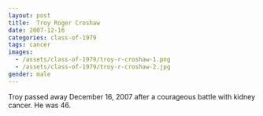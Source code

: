 ```yaml
---
layout: post
title:  Troy Roger Croshaw
date: 2007-12-16
categories: class-of-1979
tags: cancer
images:
  - /assets/class-of-1979/troy-r-croshaw-1.png
  - /assets/class-of-1979/troy-r-croshaw-2.jpg
gender: male
---
```

Troy passed away December 16, 2007 after a courageous battle with kidney cancer. He was 46.
